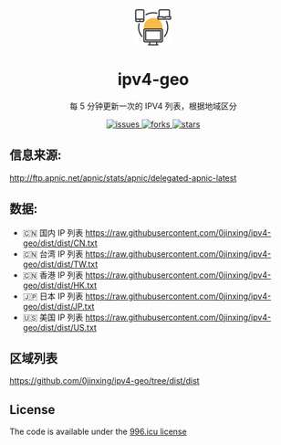 <p align="center">
  <a href="http://github.com/0jinxing/ipv4-geo">
    <img alt="ipv4-geo" height="64" src="./icon.svg">
  </a>
</p>

<h1 align="center">ipv4-geo</h1>

<div align="center">
  <p>每 5 分钟更新一次的 IPV4 列表，根据地域区分</p>
  <a href="https://github.com/0jinxing/ipv4-geo/issues">
    <img src="https://img.shields.io/github/issues/0jinxing/ipv4-geo.svg" alt="issues" />
  </a>
  <a href="https://github.com/0jinxing/ipv4-geo/network">
    <img src="https://img.shields.io/github/forks/0jinxing/ipv4-geo.svg" alt="forks" />
  </a>
  <a href="https://github.com/0jinxing/ipv4-geo/stargazers">
    <img src="https://img.shields.io/github/stars/0jinxing/ipv4-geo.svg" alt="stars" />
  </a>
</div>

## 信息来源:

<http://ftp.apnic.net/apnic/stats/apnic/delegated-apnic-latest>

## 数据:

- 🇨🇳 国内 IP 列表 <https://raw.githubusercontent.com/0jinxing/ipv4-geo/dist/dist/CN.txt>
- 🇨🇳 台湾 IP 列表 <https://raw.githubusercontent.com/0jinxing/ipv4-geo/dist/dist/TW.txt>
- 🇨🇳 香港 IP 列表 <https://raw.githubusercontent.com/0jinxing/ipv4-geo/dist/dist/HK.txt>
- 🇯🇵 日本 IP 列表 <https://raw.githubusercontent.com/0jinxing/ipv4-geo/dist/dist/JP.txt>
- 🇺🇸 美国 IP 列表 <https://raw.githubusercontent.com/0jinxing/ipv4-geo/dist/dist/US.txt>

## 区域列表

<https://github.com/0jinxing/ipv4-geo/tree/dist/dist>

## License

The code is available under the [996.icu license](https://github.com/0jinxing/ipv4-geo/blob/master/LICENSE)
